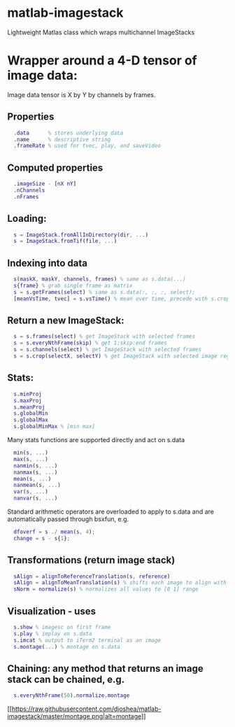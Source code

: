 # matlab-imagestack
Lightweight Matlas class which wraps multichannel ImageStacks

# Wrapper around a 4-D tensor of image data:

Image data tensor is X by Y by channels by frames.

## Properties

```matlab
  .data      % stores underlying data
  .name      % descriptive string
  .frameRate % used for tvec, play, and saveVideo
```

## Computed properties
```matlab
  .imageSize - [nX nY]
  .nChannels
  .nFrames
```

## Loading:
```matlab
  s = ImageStack.fromAllInDirectory(dir, ...)
  s = ImageStack.fromTif(file, ...)
```

## Indexing into data
```matlab
  s(maskX, maskY, channels, frames) % same as s.data(...)
  s{frame} % grab single frame as matrix
  s = s.getFrames(select) % same as s.data(:, :, :, select);
  [meanVsTime, tvec] = s.vsTime() % mean over time, precede with s.crop
```

## Return a new ImageStack:
```matlab
  s = s.frames(select) % get ImageStack with selected frames
  s = s.everyNthFrame(skip) % get 1:skip:end frames
  s = s.channels(select) % get ImageStack with selected frames
  s = s.crop(selectX, selectY) % get ImageStack with selected image region
```

## Stats:
```matlab
  s.minProj
  s.maxProj
  s.meanProj
  s.globalMin
  s.globalMax
  s.globalMinMax % [min max]
```

Many stats functions are supported directly and act on s.data
```matlab
  min(s, ...)
  max(s, ...)
  nanmin(s, ...)
  nanmax(s, ...)
  mean(s, ...)
  nanmean(s, ...)
  var(s, ...)
  nanvar(s, ...)
```

Standard arithmetic operators are overloaded to apply to s.data and are
automatically passed through bsxfun, e.g.
```matlab
  dfoverf = s ./ mean(s, 4);
  change = s - s{1};
```

## Transformations (return image stack)
```matlab
  sAlign = alignToReferenceTranslation(s, reference)
  sAlign = alignToMeanTranslation(s) % shifts each image to align with s.meanProj
  sNorm = normalize(s) % normalizes all values to [0 1] range
```

## Visualization - uses 
```matlab
  s.show % imagesc on first frame
  s.play % implay on s.data
  s.imcat % output to iTerm2 terminal as an image
  s.montage(...) % montage on s.data
```

## Chaining: any method that returns an image stack can be chained, e.g.
```matlab
  s.everyNthFrame(50).normalize.montage
```

[[https://raw.githubusercontent.com/djoshea/matlab-imagestack/master/montage.png|alt=montage]]
